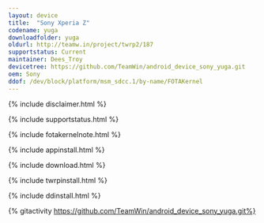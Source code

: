 ```yaml
---
layout: device
title:  "Sony Xperia Z"
codename: yuga
downloadfolder: yuga
oldurl: http://teamw.in/project/twrp2/187
supportstatus: Current
maintainer: Dees_Troy
devicetree: https://github.com/TeamWin/android_device_sony_yuga.git
oem: Sony
ddof: /dev/block/platform/msm_sdcc.1/by-name/FOTAKernel
---
```


{% include disclaimer.html %}

{% include supportstatus.html %}

{% include fotakernelnote.html %}

{% include appinstall.html %}

{% include download.html %}

{% include twrpinstall.html %}

{% include ddinstall.html %}

{% gitactivity https://github.com/TeamWin/android_device_sony_yuga.git%}
